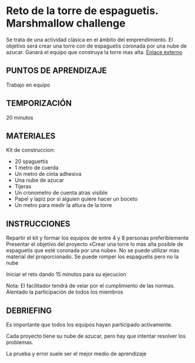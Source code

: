 <link rel="stylesheet" type="text/css" href="estilo.css" media="screen" />


# Reto de la torre de espaguetis. Marshmallow challenge

Se trata de una actividad clásica en el ámbito del emprendimiento. El objetivo será crear una torre con de espaguetis coronada por una nube de azucar. Ganará el equipo que construya la torre mas alta. [Enlace externo](https://www.toastmasters.org/resources/marshmallow-challenge)

## PUNTOS DE APRENDIZAJE

Trabajo en equipo

## TEMPORIZACIÓN

20 minutos

## MATERIALES

Kit de construccion:

- 20 spaguettis
- 1 metro de cuerda
- Un metro de cinta adhesiva
- Una nube de azucar
- Tijeras
- Un cronometro de cuenta atras visible
- Papel y lapiz por si alguien quiere hacer un boceto
- Un metro para medir la altura de la torre

## INSTRUCCIONES

Repartir el kit y formar los equipos de entre 4 y 8 personas preferiblemente
Presentar el objetivo del proyecto «Crear una torre lo mas alta posible de espaguetis que esté coronada por una nube». No se puede utilizar mas material del proporcionado. Se puede romper los espaguetis pero no la nube

Iniciar el reto dando 15 minutos para su ejecucion

Nota: El facilitador tendrá de velar por el cumplimiento de las normas. Alentado la participación de todos los miembros

## DEBRIEFING

Es importante que todos los equipos hayan participado activamente.

Cada proyecto tiene su nube de azucar, pero hay que intentar resolver los problemas.

La prueba y error suele ser el mejor medio de aprendizaje
